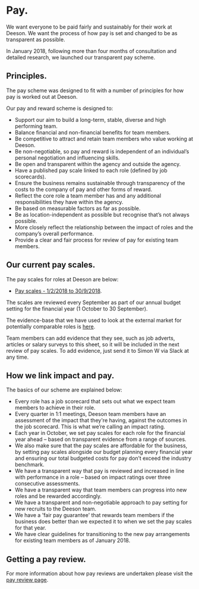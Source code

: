 # Pay.

We want everyone to be paid fairly and sustainably for their work at Deeson. We want the process of how pay is set and changed to be as transparent as possible. 

In January 2018, following more than four months of consultation and detailed research, we launched our transparent pay scheme.

## Principles.

The pay scheme was designed to fit with a number of principles for how pay is worked out at Deeson.

Our pay and reward scheme is designed to:

- Support our aim to build a long-term, stable, diverse and high performing team.
- Balance financial and non-financial benefits for team members.
- Be competitive to attract and retain team members who value working at Deeson.
- Be non-negotiable, so pay and reward is independent of an individual’s personal negotiation and influencing skills.
- Be open and transparent within the agency and outside the agency.
- Have a published pay scale linked to each role (defined by job scorecards).
- Ensure the business remains sustainable through transparency of the costs to the company of pay and other forms of reward.
- Reflect the core role a team member has and any additional responsibilities they have within the agency.
- Be based on measurable factors as far as possible.
- Be as location-independent as possible but recognise that’s not always possible.
- More closely reflect the relationship between the impact of roles and the company’s overall performance.
- Provide a clear and fair process for review of pay for existing team members.

## Our current pay scales.

The pay scales for roles at Deeson are below:

- [Pay scales - 1/2/2018 to 30/9/2018](https://drive.google.com/file/d/19dbyHOX29yLpNrK3KsywY9CKYXsCSKYm/view?usp=sharing).

The scales are reviewed every September as part of our annual budget setting for the financial year (1 October to 30 September). 

The evidence-base that we have used to look at the external market for potentially comparable roles is [here](https://docs.google.com/spreadsheets/d/11CT5g_p4aFzeL5XPckNks_nTAxTrJipliOvFRv8TZ-k/edit#gid=452421314). 

Team members can add evidence that they see, such as job adverts, articles or salary surveys to this sheet, so it will be included in the next review of pay scales. To add evidence, just send it to Simon W via Slack at any time.

## How we link impact and pay.

The basics of our scheme are explained below:

- Every role has a job scorecard that sets out what we expect team members to achieve in their role.
- Every quarter in 1:1 meetings, Deeson team members have an assessment of the impact that they're having, against the outcomes in the job scorecard. This is what we’re calling an impact rating.
- Each year in October, we set pay scales for each role for the financial year ahead – based on transparent evidence from a range of sources. 
- We also make sure that the pay scales are affordable for the business, by setting pay scales alongside our budget planning every financial year and ensuring our total budgeted costs for pay don’t exceed the industry benchmark.
- We have a transparent way that pay is reviewed and increased in line with performance in a role – based on impact ratings over three consecutive assessments.
- We have a transparent way that team members can progress into new roles and be rewarded accordingly.
- We have a transparent and non-negotiable approach to pay setting for new recruits to the Deeson team.
- We have a 'fair pay guarantee' that rewards team members if the business does better than we expected it to when we set the pay scales for that year.
- We have clear guidelines for transitioning to the new pay arrangements for existing team members as of January 2018.

## Getting a pay review.

For more information about how pay reviews are undertaken please visit the [pay review page](https://handbook.deeson.co.uk/working-at-deeson/pay-review/).


